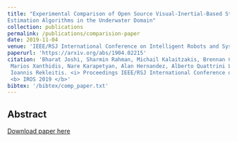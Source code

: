 ```yaml
---
title: "Experimental Comparison of Open Source Visual-Inertial-Based State
Estimation Algorithms in the Underwater Domain"
collection: publications
permalink: /publications/comparision-paper
date: 2019-11-04
venue: 'IEEE/RSJ International Conference on Intelligent Robots and Systems (IROS)'
paperurl: 'https://arxiv.org/abs/1904.02215'
citation: 'Bharat Joshi, Sharmin Rahman, Michail Kalaitzakis, Brennan Cain, James Johnson,
 Marios Xanthidis, Nare Karapetyan, Alan Hernandez, Alberto Quattrini Li, Nikolaos Vitzilaios,
 Ioannis Rekleitis. <i> Proceedings IEEE/RSJ International Conference on Intelligent Robots and Systems </i>. 
 <b> IROS 2019 </b>'
bibtex: '/bibtex/comp_paper.txt'
---
```


## Abstract 
[Download paper here](http://academicpages.github.io/files/paper3.pdf)
